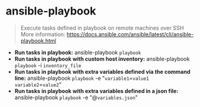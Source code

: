 # ansible-playbook
> Execute tasks defined in playbook on remote machines over SSH
> More information: <https://docs.ansible.com/ansible/latest/cli/ansible-playbook.html>
- **Run tasks in playbook:**
ansible-playbook `playbook`
- **Run tasks in playbook with custom host inventory:**
ansible-playbook `playbook` -i `inventory_file`
- **Run tasks in playbook with extra variables defined via the command line:**
ansible-playbook `playbook` -e "`variable1`=`value1` `variable2`=`value2`"
- **Run tasks in playbook with extra variables defined in a json file:**
ansible-playbook `playbook` -e "@`variables.json`"
